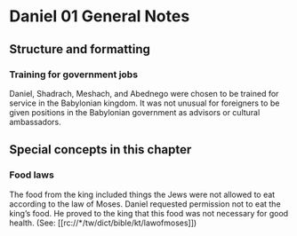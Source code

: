 # Daniel 01 General Notes
## Structure and formatting

### Training for government jobs

Daniel, Shadrach, Meshach, and Abednego were chosen to be trained for service in the Babylonian kingdom. It was not unusual for foreigners to be given positions in the Babylonian government as advisors or cultural ambassadors.

## Special concepts in this chapter

### Food laws

The food from the king included things the Jews were not allowed to eat according to the law of Moses. Daniel requested permission not to eat the king’s food. He proved to the king that this food was not necessary for good health. (See: [[rc://*/tw/dict/bible/kt/lawofmoses]])